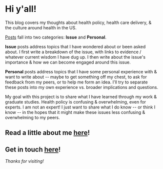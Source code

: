 # Hi y'all!

This blog covers my thoughts about health policy, health care delivery, & the culture around health in the US.

[Posts](https://bainbridge.github.io/health_share/posts) fall into two categories: **Issue** and **Personal**.

**Issue** posts address topics that I have wondered about or been asked about. I first write a breakdown of the issue, with links to evidence / whatever current wisdom I have dug up. I then write about the issue's importance & how we can become engaged around this issue.

**Personal** posts address topics that I have some personal experience with & want to write about -- maybe to get something off my chest, to ask for feedback from my peers, or to help me form an idea. I'll try to separate these posts into my own experience vs. broader implications and questions.

My goal with this project is to share what I have learned through my work & graduate studies. Health policy is confusing & overwhelming, even for experts. I am not an expert! I just want to share what I do know -- or think I know -- in the hopes that it might make these issues less confusing & overwhelming to my peers.

Read a little about me [here](https://bainbridge.github.io/health_share/about)!
-

Get in touch [here](https://bainbridge.github.io/health_share/contact)!
-

*Thanks for visiting!*
